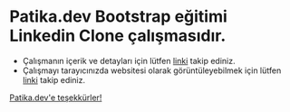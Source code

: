 # Patika.dev Bootstrap eğitimi Linkedin Clone çalışmasıdır. 

* Çalışmanın içerik ve detayları için lütfen [linki](https://app.patika.dev/courses/bootstrap/odev3) takip ediniz.
* Çalışmayı tarayıcınızda websitesi olarak görüntüleyebilmek için lütfen [linki](https://dilara-koc.github.io/patikadev-bootstrap-kategorisi/bootstrap_hw3/) takip ediniz.

[Patika.dev'e teşekkürler!](https://www.patika.dev/tr) 